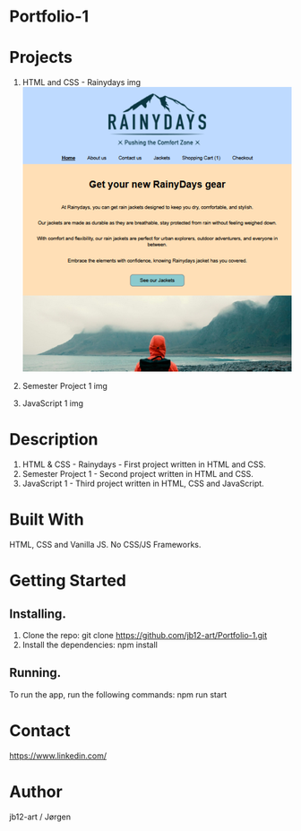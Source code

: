 # Portfolio-1

# Projects

1. HTML and CSS - Rainydays img
   ![alt text](<images/Screenshot 2025-09-30 125550.png>)

2. Semester Project 1 img
3. JavaScript 1 img

# Description

1. HTML & CSS - Rainydays - First project written in HTML and CSS.
2. Semester Project 1 - Second project written in HTML and CSS.
3. JavaScript 1 - Third project written in HTML, CSS and JavaScript.

# Built With

HTML, CSS and Vanilla JS.
No CSS/JS Frameworks.

# Getting Started

## Installing.

1. Clone the repo:
   git clone https://github.com/jb12-art/Portfolio-1.git
2. Install the dependencies:
   npm install

## Running.

To run the app, run the following commands:
npm run start

# Contact

https://www.linkedin.com/

# Author

jb12-art / Jørgen
